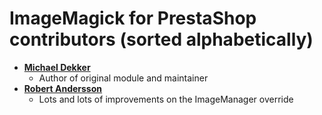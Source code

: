 ImageMagick for PrestaShop contributors (sorted alphabetically)
============================================

* **[Michael Dekker](https://github.com/firstred)**
    * Author of original module and maintainer
* **[Robert Andersson](https://github.com/roband7)**
    * Lots and lots of improvements on the ImageManager override